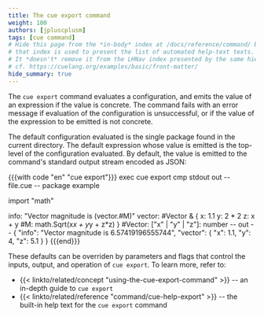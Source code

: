 ```yaml
---
title: The cue export command
weight: 100
authors: [jpluscplusm]
tags: [cue command]
# Hide this page from the *in-body* index at /docs/reference/command/ because
# that index is used to present the list of automated help-text texts.
# It *doesn't* remove it from the LHNav index presented by the same hierarchy.
# cf. https://cuelang.org/examples/basic/front-matter/
hide_summary: true
---
```


The `cue export` command evaluates a configuration, and emits the value of an
expression if the value is concrete.
The command fails with an error message
if evaluation of the configuration is unsuccessful,
or if the value of the expression to be emitted is not concrete.

The default configuration evaluated is the single package found in the current directory.
The default expression whose value is emitted is the top-level of the configuration evaluated.
By default, the value is emitted to the command's standard output stream encoded as JSON:

{{{with code "en" "cue export"}}}
exec cue export
cmp stdout out
-- file.cue --
package example

import "math"

info: "Vector magnitude is \(vector.#M)"
vector: #Vector & {
	x:  1.1
	y:  2 * 2
	z:  x + y
	#M: math.Sqrt(x*x + y*y + z*z)
}
#Vector: ["x" | "y" | "z"]: number
-- out --
{
    "info": "Vector magnitude is 6.57419196555744",
    "vector": {
        "x": 1.1,
        "y": 4,
        "z": 5.1
    }
}
{{{end}}}

These defaults can be overriden by parameters and flags that control the
inputs, output, and operation of `cue export`.
To learn more, refer to:

- {{< linkto/related/concept "using-the-cue-export-command" >}} --
  an in-depth guide to `cue export`
- {{< linkto/related/reference "command/cue-help-export" >}} --
  the built-in help text for the `cue export` command

